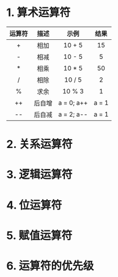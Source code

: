 # 1. 算术运算符

| 运算符 |  描述  |    示例    | 结果  |
| :----: | :----: | :--------: | :---: |
|   +    |  相加  |   10 + 5   |  15   |
|   -    |  相减  |   10 - 5   |   5   |
|   *    |  相乘  |   10 * 5   |  50   |
|   /    |  相除  |   10 / 5   |   2   |
|   %    |  求余  |   10 % 3   |   1   |
|   ++   | 后自增 | a = 0; a++ | a = 1 |
|   --   | 后自减 | a = 2; a-- | a = 1 |

# 2. 关系运算符

# 3. 逻辑运算符

# 4. 位运算符

# 5. 赋值运算符

# 6. 运算符的优先级